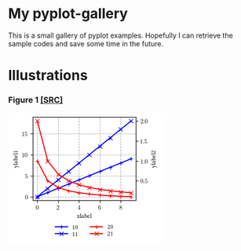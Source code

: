 # My pyplot-gallery

This is a small gallery of pyplot examples. Hopefully I can retrieve the sample codes and save some time in the future.

# Illustrations

### Figure 1 [[SRC]](submodules/fig1/fig1.py)
![figure 1](submodules/fig1/fig1.png)